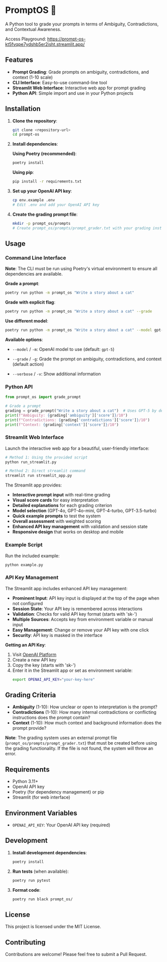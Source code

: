 # PromptOS 🚀

A Python tool to grade your prompts in terms of Ambiguity, Contradictions, and Contextual Awareness.

Access Playground: https://prompt-os-kt5fvqpe7ydshb5er2isht.streamlit.app/

## Features

- **Prompt Grading**: Grade prompts on ambiguity, contradictions, and context (1-10 scale)
- **CLI Interface**: Easy-to-use command-line tool
- **Streamlit Web Interface**: Interactive web app for prompt grading
- **Python API**: Simple import and use in your Python projects

## Installation

1. **Clone the repository**:

   ```bash
   git clone <repository-url>
   cd prompt-os
   ```

2. **Install dependencies**:

   **Using Poetry (recommended)**:

   ```bash
   poetry install
   ```

   **Using pip**:

   ```bash
   pip install -r requirements.txt
   ```

3. **Set up your OpenAI API key**:

   ```bash
   cp env.example .env
   # Edit .env and add your OpenAI API key
   ```

4. **Create the grading prompt file**:
   ```bash
   mkdir -p prompt_os/prompts
   # Create prompt_os/prompts/prompt_grader.txt with your grading instructions
   ```

## Usage

### Command Line Interface

**Note**: The CLI must be run using Poetry's virtual environment to ensure all dependencies are available.

**Grade a prompt**:

```bash
poetry run python -m prompt_os "Write a story about a cat"
```

**Grade with explicit flag**:

```bash
poetry run python -m prompt_os "Write a story about a cat" --grade
```

**Use different model**:

```bash
poetry run python -m prompt_os "Write a story about a cat" --model gpt-4
```

**Available options**:

- `--model` / `-m`: OpenAI model to use (default: `gpt-5`)
- `--grade` / `-g`: Grade the prompt on ambiguity, contradictions, and context (default action)

- `--verbose` / `-v`: Show additional information

### Python API

```python
from prompt_os import grade_prompt

# Grade a prompt
grading = grade_prompt("Write a story about a cat")  # Uses GPT-5 by default
print(f"Ambiguity: {grading['ambiguity']['score']}/10")
print(f"Contradictions: {grading['contradictions']['score']}/10")
print(f"Context: {grading['context']['score']}/10")
```

### Streamlit Web Interface

Launch the interactive web app for a beautiful, user-friendly interface:

```bash
# Method 1: Using the provided script
python run_streamlit.py

# Method 2: Direct streamlit command
streamlit run streamlit_app.py
```

The Streamlit app provides:

- **Interactive prompt input** with real-time grading
- **Visual score cards** for easy interpretation
- **Detailed explanations** for each grading criterion
- **Model selection** (GPT-4o, GPT-4o-mini, GPT-4-turbo, GPT-3.5-turbo)
- **Quick example prompts** to test the system
- **Overall assessment** with weighted scoring
- **Enhanced API key management** with validation and session state
- **Responsive design** that works on desktop and mobile

### Example Script

Run the included example:

```bash
python example.py
```

### API Key Management

The Streamlit app includes enhanced API key management:

- **Prominent Input**: API key input is displayed at the top of the page when not configured
- **Session State**: Your API key is remembered across interactions
- **Validation**: Checks for valid API key format (starts with 'sk-')
- **Multiple Sources**: Accepts key from environment variable or manual input
- **Easy Management**: Change or remove your API key with one click
- **Security**: API key is masked in the interface

**Getting an API Key**:

1. Visit [OpenAI Platform](https://platform.openai.com/api-keys)
2. Create a new API key
3. Copy the key (starts with 'sk-')
4. Enter it in the Streamlit app or set as environment variable:
   ```bash
   export OPENAI_API_KEY="your-key-here"
   ```

## Grading Criteria

- **Ambiguity** (1-10): How unclear or open to interpretation is the prompt?
- **Contradictions** (1-10): How many internal contradictions or conflicting instructions does the prompt contain?
- **Context** (1-10): How much context and background information does the prompt provide?

**Note**: The grading system uses an external prompt file (`prompt_os/prompts/prompt_grader.txt`) that must be created before using the grading functionality. If the file is not found, the system will throw an error.

## Requirements

- Python 3.11+
- OpenAI API key
- Poetry (for dependency management) or pip
- Streamlit (for web interface)

## Environment Variables

- `OPENAI_API_KEY`: Your OpenAI API key (required)

## Development

1. **Install development dependencies**:

   ```bash
   poetry install
   ```

2. **Run tests** (when available):

   ```bash
   poetry run pytest
   ```

3. **Format code**:
   ```bash
   poetry run black prompt_os/
   ```

## License

This project is licensed under the MIT License.

## Contributing

Contributions are welcome! Please feel free to submit a Pull Request.
